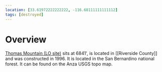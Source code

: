 ```yaml
---
location: [33.61972222222222, -116.68111111111112]
tags: [destroyed]
---
```


# Overview

[Thomas Mountain (LO site)](http://www.peakbagging.com/CALookoutPhotos/ThomasMtn.html) sits at 6841', is located in [[Riverside County]] and was constructed in 1996. It is located in the San Bernardino national forest. It can be found on the Anza USGS topo map.

